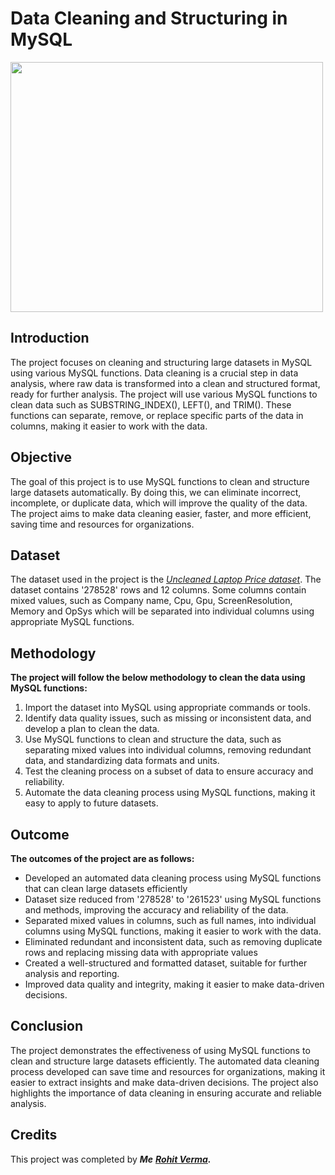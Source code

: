 # **Data Cleaning and Structuring in MySQL**
<img src="https://mlt24cspfhbn.i.optimole.com/-ALoOU0.hQGL~11bc/w:1200/h:938/q:100/https://www.iteratorshq.com/wp-content/uploads/2020/09/data_cleaning_cycle.jpg" height="400" width="500" >

## Introduction
The project focuses on cleaning and structuring large datasets in MySQL using various MySQL functions. Data cleaning is a crucial step in data analysis, where raw data is transformed into a clean and structured format, ready for further analysis. The project will use various MySQL functions to clean data such as SUBSTRING_INDEX(), LEFT(), and TRIM(). These functions can separate, remove, or replace specific parts of the data in columns, making it easier to work with the data.
## Objective
The goal of this project is to use MySQL functions to clean and structure large datasets automatically. By doing this, we can eliminate incorrect, incomplete, or duplicate data, which will improve the quality of the data. The project aims to make data cleaning easier, faster, and more efficient, saving time and resources for organizations.
## Dataset
The dataset used in the project is the *[Uncleaned Laptop Price dataset](https://www.kaggle.com/datasets/ehtishamsadiq/uncleaned-laptop-price-dataset)*. The dataset contains '278528' rows and 12 columns. Some columns contain mixed values, such as Company name, Cpu, Gpu, ScreenResolution, Memory and OpSys which will be separated into individual columns using appropriate MySQL functions.
## Methodology
**The project will follow the below methodology to clean the data using MySQL functions:**
1. Import the dataset into MySQL using appropriate commands or tools.
2. Identify data quality issues, such as missing or inconsistent data, and develop a plan to clean the data.
3. Use MySQL functions to clean and structure the data, such as separating mixed values into individual columns, removing redundant data, and standardizing data formats and units.
4. Test the cleaning process on a subset of data to ensure accuracy and reliability.
5. Automate the data cleaning process using MySQL functions, making it easy to apply to future datasets.

## Outcome
**The outcomes of the project are as follows:**
- Developed an automated data cleaning process using MySQL functions that can clean large datasets efficiently
- Dataset size reduced from '278528' to '261523' using MySQL functions and methods, improving the accuracy and reliability of the data.
- Separated mixed values in columns, such as full names, into individual columns using MySQL functions, making it easier to work with the data.
- Eliminated redundant and inconsistent data, such as removing duplicate rows and replacing missing data with appropriate values
- Created a well-structured and formatted dataset, suitable for further analysis and reporting.
- Improved data quality and integrity, making it easier to make data-driven decisions.
## Conclusion
The project demonstrates the effectiveness of using MySQL functions to clean and structure large datasets efficiently. The automated data cleaning process developed can save time and resources for organizations, making it easier to extract insights and make data-driven decisions. The project also highlights the importance of data cleaning in ensuring accurate and reliable analysis.
## Credits
This project was completed by ***Me*** ***[Rohit Verma](https://www.linkedin.com/in/rohit-verma-3094b8224).***
